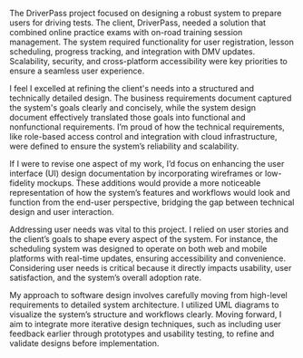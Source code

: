 The DriverPass project focused on designing a robust system to prepare users for driving tests. The client, DriverPass, needed a solution that combined online practice exams with on-road training session management. The system required functionality for user registration, lesson scheduling, progress tracking, and integration with DMV updates. Scalability, security, and cross-platform accessibility were key priorities to ensure a seamless user experience.

I feel I excelled at refining the client's needs into a structured and technically detailed design. The business requirements document captured the system's goals clearly and concisely, while the system design document effectively translated those goals into functional and nonfunctional requirements. I’m proud of how the technical requirements, like role-based access control and integration with cloud infrastructure, were defined to ensure the system’s reliability and scalability.

If I were to revise one aspect of my work, I’d focus on enhancing the user interface (UI) design documentation by incorporating wireframes or low-fidelity mockups. These additions would provide a more noticeable representation of how the system’s features and workflows would look and function from the end-user perspective, bridging the gap between technical design and user interaction.

Addressing user needs was vital to this project. I relied on user stories and the client’s goals to shape every aspect of the system. For instance, the scheduling system was designed to operate on both web and mobile platforms with real-time updates, ensuring accessibility and convenience. Considering user needs is critical because it directly impacts usability, user satisfaction, and the system’s overall adoption rate.

My approach to software design involves carefully moving from high-level requirements to detailed system architecture. I utilized UML diagrams to visualize the system’s structure and workflows clearly. Moving forward, I aim to integrate more iterative design techniques, such as including user feedback earlier through prototypes and usability testing, to refine and validate designs before implementation.
